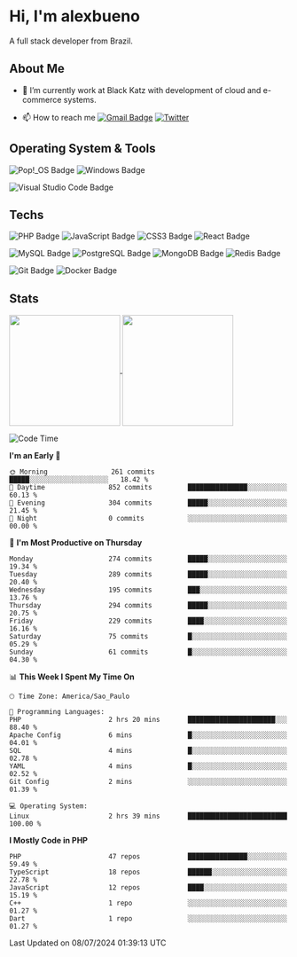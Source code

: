 # Hi, I'm alexbueno

A full stack developer from Brazil.

## About Me

- 🌱 I’m currently work at Black Katz with development of cloud and e-commerce systems.

- 📫 How to reach me [![Gmail Badge](https://img.shields.io/badge/-gmail-c14438?style=for-the-badge&logo=Gmail&logoColor=ffffff)](mailto:alexsandrofbueno@gmail.com) [![Twitter](https://img.shields.io/badge/twitter-1DA1F2.svg?style=for-the-badge&logo=twitter&logoColor=ffffff)](https://twitter.com/Alex_Bueno_7)

## Operating System & Tools

![Pop!_OS Badge](https://img.shields.io/badge/Pop!__OS-48B9C7?logo=popos&logoColor=fff&style=flat)
![Windows Badge](https://img.shields.io/badge/Windows-0078D6?logo=windows&logoColor=fff&style=flat)

![Visual Studio Code Badge](https://img.shields.io/badge/Visual%20Studio%20Code-007ACC?logo=visualstudiocode&logoColor=fff&style=flat)

## Techs

![PHP Badge](https://img.shields.io/badge/PHP-777BB4?logo=php&logoColor=fff&style=flat)
![JavaScript Badge](https://img.shields.io/badge/JavaScript-F7DF1E?logo=javascript&logoColor=000&style=flat)
![CSS3 Badge](https://img.shields.io/badge/CSS3-1572B6?logo=css3&logoColor=fff&style=flat)
![React Badge](https://img.shields.io/badge/React-61DAFB?logo=react&logoColor=000&style=flat)

![MySQL Badge](https://img.shields.io/badge/MySQL-4479A1?logo=mysql&logoColor=fff&style=flat)
![PostgreSQL Badge](https://img.shields.io/badge/PostgreSQL-4169E1?logo=postgresql&logoColor=fff&style=flat)
![MongoDB Badge](https://img.shields.io/badge/MongoDB-47A248?logo=mongodb&logoColor=fff&style=flat)
![Redis Badge](https://img.shields.io/badge/Redis-DC382D?logo=redis&logoColor=fff&style=flat)

![Git Badge](https://img.shields.io/badge/Git-F05032?logo=git&logoColor=fff&style=flat)
![Docker Badge](https://img.shields.io/badge/Docker-2496ED?logo=docker&logoColor=fff&style=flat)


## Stats

<a href="https://github.com/anuraghazra/github-readme-stats">
  <img height=200 align="center" src="https://github-readme-stats.vercel.app/api?username=alexbueno7&theme=dark" />
</a>
<a href="https://github.com/anuraghazra/convoychat">
  <img height=200 align="center" src="https://github-readme-stats.vercel.app/api/top-langs?username=alexbueno7&layout=compact&langs_count=8&card_width=320&theme=dark" />
</a>

<!--START_SECTION:waka-->
![Code Time](http://img.shields.io/badge/Code%20Time-1%2C005%20hrs%2057%20mins-blue)

**I'm an Early 🐤** 

```text
🌞 Morning                261 commits         █████░░░░░░░░░░░░░░░░░░░░   18.42 % 
🌆 Daytime                852 commits         ███████████████░░░░░░░░░░   60.13 % 
🌃 Evening                304 commits         █████░░░░░░░░░░░░░░░░░░░░   21.45 % 
🌙 Night                  0 commits           ░░░░░░░░░░░░░░░░░░░░░░░░░   00.00 % 
```
📅 **I'm Most Productive on Thursday** 

```text
Monday                   274 commits         █████░░░░░░░░░░░░░░░░░░░░   19.34 % 
Tuesday                  289 commits         █████░░░░░░░░░░░░░░░░░░░░   20.40 % 
Wednesday                195 commits         ███░░░░░░░░░░░░░░░░░░░░░░   13.76 % 
Thursday                 294 commits         █████░░░░░░░░░░░░░░░░░░░░   20.75 % 
Friday                   229 commits         ████░░░░░░░░░░░░░░░░░░░░░   16.16 % 
Saturday                 75 commits          █░░░░░░░░░░░░░░░░░░░░░░░░   05.29 % 
Sunday                   61 commits          █░░░░░░░░░░░░░░░░░░░░░░░░   04.30 % 
```


📊 **This Week I Spent My Time On** 

```text
🕑︎ Time Zone: America/Sao_Paulo

💬 Programming Languages: 
PHP                      2 hrs 20 mins       ██████████████████████░░░   88.40 % 
Apache Config            6 mins              █░░░░░░░░░░░░░░░░░░░░░░░░   04.01 % 
SQL                      4 mins              █░░░░░░░░░░░░░░░░░░░░░░░░   02.78 % 
YAML                     4 mins              █░░░░░░░░░░░░░░░░░░░░░░░░   02.52 % 
Git Config               2 mins              ░░░░░░░░░░░░░░░░░░░░░░░░░   01.39 % 

💻 Operating System: 
Linux                    2 hrs 39 mins       █████████████████████████   100.00 % 
```

**I Mostly Code in PHP** 

```text
PHP                      47 repos            ███████████████░░░░░░░░░░   59.49 % 
TypeScript               18 repos            ██████░░░░░░░░░░░░░░░░░░░   22.78 % 
JavaScript               12 repos            ████░░░░░░░░░░░░░░░░░░░░░   15.19 % 
C++                      1 repo              ░░░░░░░░░░░░░░░░░░░░░░░░░   01.27 % 
Dart                     1 repo              ░░░░░░░░░░░░░░░░░░░░░░░░░   01.27 % 
```




 Last Updated on 08/07/2024 01:39:13 UTC
<!--END_SECTION:waka-->

